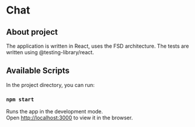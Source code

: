 # Chat


## About project
The application is written in React, uses the FSD architecture. The tests are written using @testing-library/react.

## Available Scripts

In the project directory, you can run:

### `npm start`

Runs the app in the development mode.\
Open [http://localhost:3000](http://localhost:3000) to view it in the browser.
